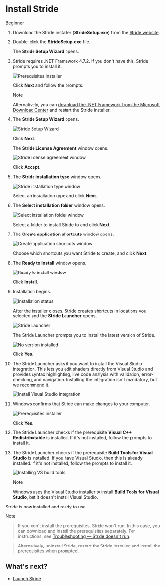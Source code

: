 # Install Stride

<span class="label label-doc-level">Beginner</span>

1. Download the Stride installer (**StrideSetup.exe**) from the [Stride website](http://stride3d.net/download/).
 
2. Double-click the **StrideSetup.exe** file.
 
    The **Stride Setup Wizard** opens.

3. Stride requires .NET Framework 4.7.2. If you don't have this, Stride prompts you to install it.

    ![Prerequisites installer](media/prerequisites-installer.png)

    Click **Next** and follow the prompts.

    > [!Note]
    > Alternatively, you can [download the .NET Framework from the Microsoft Download Center](https://dotnet.microsoft.com/download/dotnet-framework/thank-you/net472-web-installer) and restart the Stride installer.
	
4. The **Stride Setup Wizard** opens.

     ![Stride Setup Wizard](media/install-stride-setup-wizard.png)
 
     Click **Next**.
 
    The **Stride License Agreement** window opens.

    ![Stride license agreement window](media/install-stride-license-agreement.png)

    Click **Accept**.
	
5. The **Stride installation type** window opens.

    ![Stride installation type window](media/install-stride-installation-type.png)
	
    Select an installation type and click **Next**. 

6.  The **Select installation folder** window opens.

    ![Select installation folder window](media/install-stride-select-installation-folder.png)

    Select a folder to install Stride to and click **Next**.
	
7. The **Create application shortcuts** window opens.
    
    ![Create application shortcuts window](media/install-stride-create-application-shortcuts.png)

    Choose which shortcuts you want Stride to create, and click **Next**.
	
8. The **Ready to Install** window opens.
    
    ![Ready to install window](media/install-stride-ready-to-install.png)

    Click **Install**.

9.  Installation begins.
 
    ![Installation status](media/install-stride-installation-status.png)

    After the installer closes, Stride creates shortcuts in locations you selected and the **Stride Launcher** opens. 

    ![Stride Launcher](media/stride-launcher.png)

    The Stride Launcher prompts you to install the latest version of Stride.

    ![No version installed](media/stride-launcher-install-last-version.png)

    Click **Yes**.

10. The Stride Launcher asks if you want to install the Visual Studio integration. This lets you edit shaders directly from Visual Studio and provides syntax highlighting, live code analysis with validation, error-checking, and navigation. Installing the integration isn't mandatory, but we recommend it.

    ![Install Visual Studio integration](media/install-VS-plug-in-prompt.png)

11. Windows confirms that Stride can make changes to your computer.

    ![Prerequisites installer](media/prerequsites-installer2.png)

    Click **Yes**.
    
12. The Stride Launcher checks if the prerequisite **Visual C++ Redistributable** is installed. If it's not installed, follow the prompts to install it.

13. The Stride Launcher checks if the prerequisite **Build Tools for Visual Studio** is installed. If you have Visual Studio, then this is already installed. If it's not installed, follow the prompts to install it.

    ![Installing VS build tools](media/installing-vs-build-tools.png)

    >[!Note]
    > Windows uses the Visual Studio installer to install **Build Tools for Visual Studio**, but it doesn't install Visual Studio.

Stride is now installed and ready to use.

>[!Note]

> If you don't install the prerequisites, Stride won't run. In this case, you can download and install the prerequisites separately. For instructions, see [Troubleshooting — Stride doesn't run](../troubleshooting/stride-doesnt-run.md).

> Alternatively, uninstall Stride, restart the Stride installer, and install the prerequisites when prompted.

## What's next?

* [Launch Stride](launch-stride.md)
